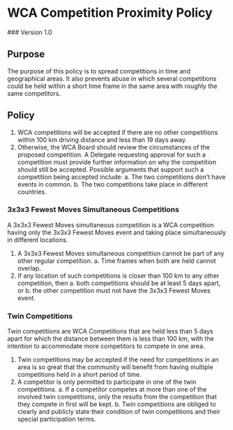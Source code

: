 # WCA Competition Proximity Policy
<div class="version">
### Version 1.0
</div>

## Purpose
The purpose of this policy is to spread competitions in time and geographical areas. It also prevents abuse in which several competitions could be held within a short time frame in the same area with roughly the same competitors.

## Policy
1. WCA competitions will be accepted if there are no other competitions within 100 km driving distance and less than 19 days away.
2. Otherwise, the WCA Board should review the circumstances of the proposed competition. A Delegate requesting approval for such a competition must provide further information on why the competition should still be accepted. Possible arguments that support such a competition being accepted include:
    a. The two competitions don’t have events in common.
    b. The two competitions take place in different countries.

### 3x3x3 Fewest Moves Simultaneous Competitions
A 3x3x3 Fewest Moves simultaneous competition is a WCA competition having only the 3x3x3 Fewest Moves event and taking place simultaneously in different locations.

1. A 3x3x3 Fewest Moves simultaneous competition cannot be part of any other regular competition.
    a. Time frames when both are held cannot overlap.
2. If any location of such competitions is closer than 100 km to any other competition, then
    a. both competitions should be at least 5 days apart, or
    b. the other competition must not have the 3x3x3 Fewest Moves event.

### Twin Competitions
Twin competitions are WCA Competitions that are held less than 5 days apart for which the distance between them is less than 100 km, with the intention to accommodate more competitors to compete in one area.

1. Twin competitions may be accepted if the need for competitions in an area is so great that the community will benefit from having multiple competitions held in a short period of time.
2. A competitor is only permitted to participate in one of the twin competitions.
    a. If a competitor competes at more than one of the involved twin competitions, only the results from the competition that they compete in first will be kept.
    b. Twin competitions are obliged to clearly and publicly state their condition of twin competitions and their special participation terms.
